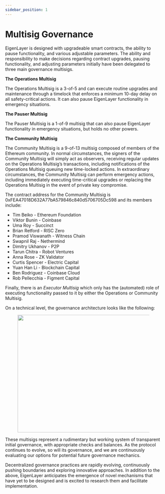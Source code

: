```yaml
---
sidebar_position: 1
---
```


# Multisig Governance

EigenLayer is designed with upgradeable smart contracts, the ability to pause functionality, and various adjustable parameters. The ability and responsibility to make decisions regarding contract upgrades, pausing functionality, and adjusting parameters initially have been delegated to three main governance multisigs.

**The Operations Multisig**

The Operations Multisig is a 3-of-5 and can execute routine upgrades and maintenance through a timelock that enforces a minimum 10-day delay on all safety-critical actions. It can also pause EigenLayer functionality in emergency situations.

**The Pauser Multisig**

The Pauser Multisig is a 1-of-9 multisig that can also pause EigenLayer functionality in emergency situations, but holds no other powers.

**The Community Multisig**

The Community Multisig is a 9-of-13 multisig composed of members of the Ethereum community. In normal circumstances, the signers of the Community Multisig will simply act as observers, receiving regular updates on the Operations Multisig’s transactions, including notifications of the Operations Multisig queuing new time-locked actions. In extraordinary circumstances, the Community Multisig can perform emergency actions, including immediately executing time-critical upgrades or replacing the Operations Multisig in the event of private key compromise.

The contract address for the Community Multisig is 0xFEA47018D632A77bA579846c840d5706705Dc598 and its members include:

- Tim Beiko - Ethereum Foundation
- Viktor Bunin - Coinbase
- Uma Roy - Succinct
- Brian Retford - RISC Zero
- Pramod Viswanath - Witness Chain
- Swapnil Raj - Nethermind
- Dimitry Ukhanov - P2P
- Tarun Chitra - Robot Ventures
- Anna Rose - ZK Validator
- Curtis Spencer - Electric Capital
- Yuan Han Li - Blockchain Capital
- Ben Rodriguez - Coinbase Cloud
- Rob Pellecchia - Figment Capital

Finally, there is an _Executor Multisig_ which only has the (automated) role of executing functionality passed to it by either the Operations or Community Multisig.

On a technical level, the governance architecture looks like the following:

<figure><img src="https://lh5.googleusercontent.com/tdLYguBq5wyfQbJRkyVo7pqT1tBasCLxXP-aA60GZGXlqKDkLtQIN9guogHXdSRObApuLHT3LpPfIxZWJruxaAJBH5skfRY3EQAPya0sxxUnj1EoDgkUCxItwETv-dpaVVAV86JCzpYduZcpLQlH9-0" alt="" height="379" width="672"/><figcaption></figcaption></figure>

These multisigs represent a rudimentary but working system of transparent initial governance, with appropriate checks and balances. As the protocol continues to evolve, so will its governance, and we are continuously evaluating our options for potential future governance mechanics.

Decentralized governance practices are rapidly evolving, continuously pushing boundaries and exploring innovative approaches. In addition to the above, EigenLayer anticipates the emergence of novel mechanisms that have yet to be designed and is excited to research them and facilitate implementation.
